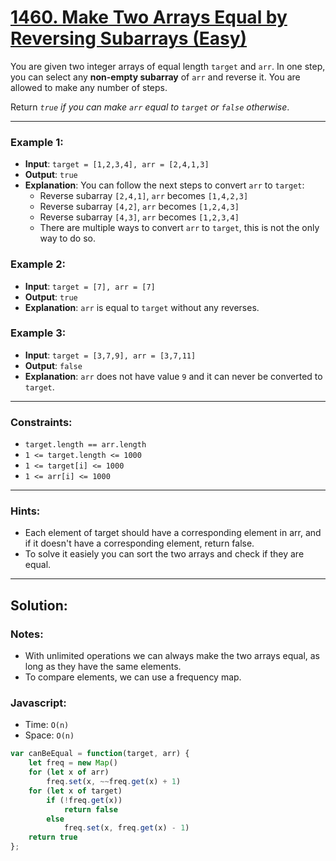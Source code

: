 # [1460. Make Two Arrays Equal by Reversing Subarrays (Easy)](https://leetcode.com/problems/make-two-arrays-equal-by-reversing-subarrays/)

You are given two integer arrays of equal length `target` and `arr`. In one step, you can select any **non-empty subarray** of `arr` and reverse it. You are allowed to make any number of steps.

Return _`true` if you can make `arr` equal to `target` or `false` otherwise_.

---
### Example 1:
 - **Input**: `target = [1,2,3,4], arr = [2,4,1,3]`
 - **Output**: `true`
 - **Explanation**: You can follow the next steps to convert `arr` to `target`:
   - Reverse subarray `[2,4,1]`, `arr` becomes `[1,4,2,3]`
   - Reverse subarray `[4,2]`, `arr` becomes `[1,2,4,3]`
   - Reverse subarray `[4,3]`, `arr` becomes `[1,2,3,4]`
   - There are multiple ways to convert `arr` to `target`, this is not the only way to do so.

### Example 2:
 - **Input**: `target = [7], arr = [7]`
 - **Output**: `true`
 - **Explanation**: `arr` is equal to `target` without any reverses.

### Example 3:
 - **Input**: `target = [3,7,9], arr = [3,7,11]`
 - **Output**: `false`
 - **Explanation**: `arr` does not have value `9` and it can never be converted to `target`.

---
### Constraints:
 - `target.length == arr.length`
 - `1 <= target.length <= 1000`
 - `1 <= target[i] <= 1000`
 - `1 <= arr[i] <= 1000`

---
### Hints:
 - Each element of target should have a corresponding element in arr, and if it doesn't have a corresponding element, return false.
 - To solve it easiely you can sort the two arrays and check if they are equal.

---
## Solution:
### Notes:
 - With unlimited operations we can always make the two arrays equal, as long as they have the same elements.
 - To compare elements, we can use a frequency map.

### Javascript:
 - Time: `O(n)`
 - Space: `O(n)`

```js
var canBeEqual = function(target, arr) {
    let freq = new Map()
    for (let x of arr)
        freq.set(x, ~~freq.get(x) + 1)
    for (let x of target)
        if (!freq.get(x))
            return false
        else 
            freq.set(x, freq.get(x) - 1)
    return true
};
```
